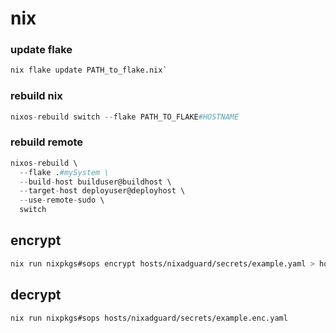 # nix


### update flake
```nix
nix flake update PATH_to_flake.nix`
```


### rebuild nix
```nix
nixos-rebuild switch --flake PATH_TO_FLAKE#HOSTNAME
```

### rebuild remote
```nix
nixos-rebuild \
  --flake .#mySystem \
  --build-host builduser@buildhost \
  --target-host deployuser@deployhost \
  --use-remote-sudo \
  switch
```


## encrypt
```bash
nix run nixpkgs#sops encrypt hosts/nixadguard/secrets/example.yaml > hosts/nixadguard/secrets/example.enc.yaml
```
## decrypt
```bash
nix run nixpkgs#sops hosts/nixadguard/secrets/example.enc.yaml
```